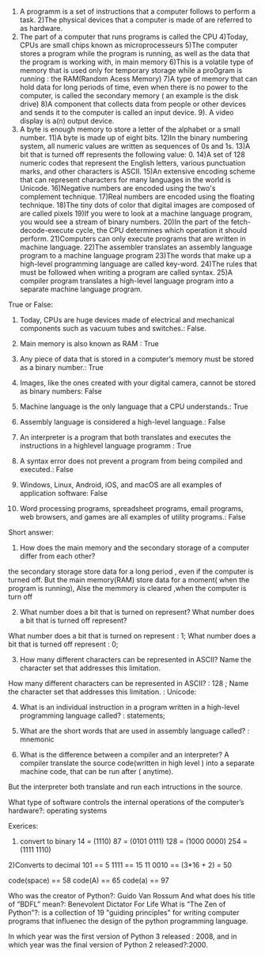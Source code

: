 1) A programm is a set of instructions that a computer follows to perform a task.
2)The physical devices that a computer is made of are referred to as hardware.
3) The part of a computer that runs programs is called the CPU
4)Today, CPUs are small chips known as microprocesseurs
5)The computer stores a program while the program is running, as well as the data that 
the program is working with, in main memory
6)This is a volatile type of memory that is used only for temporary storage while a pro0gram is running : the RAM(Random Acess Memory)
7)A type of memory that can hold data for long periods of time, even when there is no 
power to the computer, is called the secondary memory ( an example is the disk drive)
8)A component that collects data from people or other devices and sends it to the computer is called an input device.
9). A video display is a(n) output device.
10) A byte is enough memory to store a letter of the alphabet or a small number.
11)A byte is made up of eight bits.
12)In the binary numbering system, all numeric values are written as sequences of 0s and 1s.
13)A bit that is turned off represents the following value: 0.
14)A set of 128 numeric codes that represent the English letters, various punctuation 
marks, and other characters is ASCII.
15)An extensive encoding scheme that can represent characters for many languages in the 
world is Unicode.
16)Negative numbers are encoded using the two's complement  technique.
17)Real numbers are encoded using the floating technique.
18)The tiny dots of color that digital images are composed of are called pixels
19)If you were to look at a machine language program, you would see  a stream of binary numbers.
20)In the  part of the fetch-decode-execute cycle, the CPU determines which 
operation it should perform.
21)Computers can only execute programs that are written in machine language.
22)The assembler translates an assembly language program to a machine language 
program
23)The words that make up a high-level programming language are called key-word.
24)The rules that must be followed when writing a program are called syntax.
25)A compiler program translates a high-level language program into a separate 
machine language program.


True or False:

1. Today, CPUs are huge devices made of electrical and mechanical components such as 
vacuum tubes and switches.: False.

2. Main memory is also known as RAM : True

3. Any piece of data that is stored in a computer’s memory must be stored as a binary 
number.: True

4. Images, like the ones created with your digital camera, cannot be stored as binary 
numbers: False

5. Machine language is the only language that a CPU understands.: True

6. Assembly language is considered a high-level language.: False

7. An interpreter is a program that both translates and executes the instructions in a highlevel language programm : True

8. A syntax error does not prevent a program from being compiled and executed.:
False

9. Windows, Linux, Android, iOS, and macOS are all examples of application software:
False

10. Word processing programs, spreadsheet programs, email programs, web browsers, 
and games are all examples of utility programs.: False

Short answer:
1. How does the main memory and the secondary storage of a computer differ from each 
other?

the secondary storage store data for a long period , even if the computer is turned off.
But the main memory(RAM) store data for a moment( when the program is running), Alse the 
memmory is cleared ,when the computer is turn off

2. What number does a bit that is turned on represent? What number does a bit that is 
turned off represent?

What number does a bit that is turned on represent : 1;
What number does a bit that is turned off represent : 0;

3. How many different characters can be represented in ASCII? Name the character set 
that addresses this limitation.

 How many different characters can be represented in ASCII? : 128 ;
 Name the character set that addresses this limitation. : Unicode:

4. What is an individual instruction in a program written in a high-level programming 
language called? : statements;

5. What are the short words that are used in assembly language called? : mnemonic

6. What is the difference between a compiler and an interpreter?
A compiler translate the source code(written in high level ) into a separate 
machine code, that can be run after ( anytime).

But the interpreter both translate and run each intructions in the source.

What type of software controls the internal operations of the computer’s hardware?: operating systems

Exerices:
1) convert to binary
14 = (1110)
87 = (0101 0111)
128 = (1000 0000)
254 = (1111 1110)

2)Converts to decimal
101 == 5
1111 == 15
11 0010 == (3*16 + 2) = 50

code(space) == 58
code(A) == 65
code(a) == 97

Who was the creator of Python?: Guido Van Rossum
And what does his title of “BDFL” mean?: Benevolent Dictator For Life
What is “The Zen of Python”?: is a collection of 19 "guiding principles"
for writing computer programs that influenec the design of the python programming
language.

In which year was the first version of Python 3 released : 2008, and in which year was the 
final version of Python 2 released?:2000.



